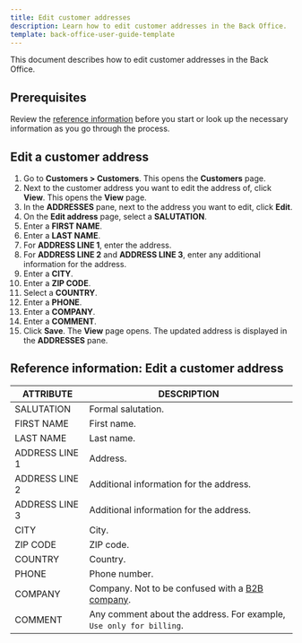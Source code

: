```yaml
---
title: Edit customer addresses
description: Learn how to edit customer addresses in the Back Office.
template: back-office-user-guide-template
---
```


This document describes how to edit customer addresses in the Back Office.

## Prerequisites

Review the [reference information](#reference-information-edit-a-customer-address) before you start or look up the necessary information as you go through the process.

## Edit a customer address

1. Go to **Customers&nbsp;<span aria-label="and then">></span> Customers**.
    This opens the **Customers** page.
2. Next to the customer address you want to edit the address of, click **View**.
    This opens the **View** page.
3. In the **ADDRESSES** pane, next to the address you want to edit, click **Edit**.
4. On the **Edit address** page, select a **SALUTATION**.
5. Enter a **FIRST NAME**.
6. Enter a **LAST NAME**.
7. For **ADDRESS LINE 1**, enter the address.
8. For **ADDRESS LINE 2** and **ADDRESS LINE 3**, enter any additional information for the address.
9. Enter a **CITY**.
10. Enter a **ZIP CODE**.
11. Select a **COUNTRY**.
12. Enter a **PHONE**.
13. Enter a **COMPANY**.
14. Enter a **COMMENT**.
15. Click **Save**.
    The **View** page opens. The updated address is displayed in the **ADDRESSES** pane.

## Reference information: Edit a customer address

| ATTRIBUTE| DESCRIPTION |
|---|---|
|SALUTATION| Formal salutation. |
| FIRST NAME | First name. |
|LAST NAME | Last name. |
|ADDRESS LINE 1 | Address. |
|ADDRESS LINE 2 | Additional information for the address. |
|ADDRESS LINE 3 | Additional information for the address.  |
|CITY | City. |
|ZIP CODE | ZIP code. |
|COUNTRY | Country. |
|PHONE| Phone number. |
|COMPANY| Company. Not to be confused with a [B2B company](/docs/scos/user/features/company-account-feature-overview/company-accounts-overview.html). |
|COMMENT| Any comment about the address. For example, `Use only for billing`. |
